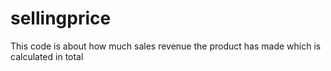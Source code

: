 # sellingprice
This code is about how much sales revenue the product has made which is calculated in total
